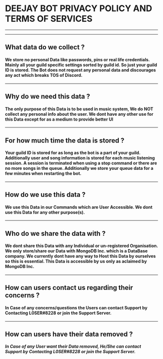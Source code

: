 # DEEJAY BOT PRIVACY POLICY AND TERMS OF SERVICES

<hr>
<hr>

## What data do we collect ?
#### We store no personal Data like passwords, pins or real life credentials. Mainly all your guild specific settings sorted by guild id. So just your guild ID is stored. The Bot does not request any personal data and discourages any act which breaks TOS of Discord.

<hr>

## Why do we need this data ?
#### The only purpose of this Data is to be used in music system, We do NOT collect any personal info about the user. We dont have any other use for this Data except for as a medium to provide better UI

<hr>

## For how much time the data is stored ?
#### Your guild ID is stored for as long as the bot is a part of your guild. Additionally user and song information is stored for each music listening session. A session is terminated when using a stop command or there are no more songs in the queue. Additionally we store your queue data for a few minutes when restarting the bot.

<hr>

## How do we use this data ?
#### We use this Data in our Commands which are User Accessible. We dont use this Data for any other purpose(s).

<hr>

## Who do we share the data with ?
#### We dont share this Data with any Individual or un-registered Organisation. We only store/share our Data with MongoDB Inc. which is a DataBase company. We currently dont have any way to Host this Data by ourselves so this is essential. This Data is accessible by us only as aclaimed by MongoDB Inc.

<hr>

## How can users contact us regarding their concerns ?
#### In Case of any concerns/questions the Users can contact Support by Contacting L0SER#8228 or join the Support Server.

<hr>

## How can users have their data removed ?
##### In Case of any User want their Data removed, He/She can contact Support by Contacting L0SER#8228 or join the Support Server.
